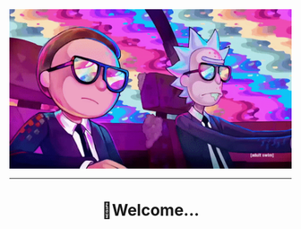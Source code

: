 <div align="center">
<img src="ImgForReadme/Watch Rick And Morty.gif">
</div>
<hr>
<div align="center"><h1>🚀Welcome...<i class="fa-light fa-dice"></i></h1></div>